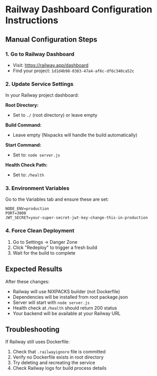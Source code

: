 # Railway Dashboard Configuration Instructions

## Manual Configuration Steps

### 1. Go to Railway Dashboard
- Visit: https://railway.app/dashboard
- Find your project: `1d1d4b98-0383-47a4-af6c-df6c340ca52c`

### 2. Update Service Settings
In your Railway project dashboard:

**Root Directory:**
- Set to `./` (root directory) or leave empty

**Build Command:**
- Leave empty (Nixpacks will handle the build automatically)

**Start Command:**
- Set to: `node server.js`

**Health Check Path:**
- Set to: `/health`

### 3. Environment Variables
Go to the Variables tab and ensure these are set:

```
NODE_ENV=production
PORT=3000
JWT_SECRET=your-super-secret-jwt-key-change-this-in-production
```

### 4. Force Clean Deployment
1. Go to Settings → Danger Zone
2. Click "Redeploy" to trigger a fresh build
3. Wait for the build to complete

## Expected Results

After these changes:
- Railway will use NIXPACKS builder (not Dockerfile)
- Dependencies will be installed from root package.json
- Server will start with `node server.js`
- Health check at `/health` should return 200 status
- Your backend will be available at your Railway URL

## Troubleshooting

If Railway still uses Dockerfile:
1. Check that `.railwayignore` file is committed
2. Verify no Dockerfile exists in root directory
3. Try deleting and recreating the service
4. Check Railway logs for build process details
